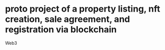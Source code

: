 # proto project of a property listing, nft creation, sale agreement, and registration via blockchain
Web3
